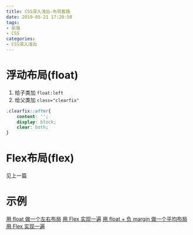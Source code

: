 ```yaml
---
title: CSS深入浅出-布局套路
date: 2019-05-21 17:20:58
tags:
- 前端
- CSS
categories: 
- CSS深入浅出
---
```

# 浮动布局(float)
1. 给子类加 `float:left`
2. 给父类加 `class="clearfix"`
```css
.clearfix::after{
    content: '';
    display: block;
    clear: both;
}
```
# Flex布局(flex)
见上一篇

# 示例
[用 float 做一个左右布局](http://js.jirengu.com/qujoyicohu/1/edit?html,css,output)
[用 Flex 实现一遍](http://js.jirengu.com/mociwagaye/1/edit?html,css,output)
[用 float + 负 margin 做一个平均布局](http://js.jirengu.com/cuvazaruti/3/edit)
[用 Flex 实现一遍](http://js.jirengu.com/xivas/2/edit?html,css,output)